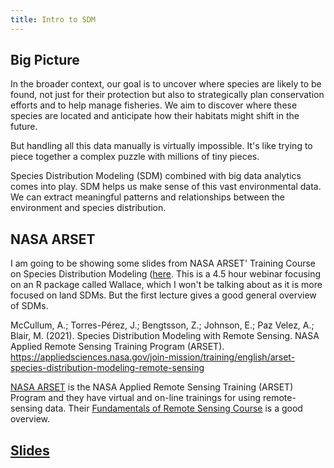 ```yaml
---
title: Intro to SDM
---
```


## Big Picture

In the broader context, our goal is to uncover where species are likely to be found, not just for their protection but also to strategically plan conservation efforts and to help manage fisheries. We aim to discover where these species are located and anticipate how their habitats might shift in the future.

But handling all this data manually is virtually impossible. It's like trying to piece together a complex puzzle with millions of tiny pieces.

Species Distribution Modeling (SDM) combined with big data analytics comes into play. SDM helps us make sense of this vast environmental data. We can extract meaningful patterns and relationships between the environment and species distribution. 

## NASA ARSET

I am going to be showing some slides from NASA ARSET' Training Course on Species Distribution Modeling ([here](https://appliedsciences.nasa.gov/get-involved/training/english/arset-species-distribution-modeling-remote-sensing). This is a 4.5 hour webinar focusing on an R package called Wallace, which I won't be talking about as it is more focused on land SDMs. But the first lecture gives a good general overview of SDMs.

McCullum, A.; Torres-Pérez, J.; Bengtsson, Z.; Johnson, E.; Paz Velez, A.; Blair, M. (2021). Species Distribution Modeling with Remote Sensing. NASA Applied Remote Sensing Training Program (ARSET). https://appliedsciences.nasa.gov/join-mission/training/english/arset-species-distribution-modeling-remote-sensing

[NASA ARSET](https://appliedsciences.nasa.gov/what-we-do/capacity-building/arset) is the NASA Applied Remote Sensing Training (ARSET) Program and they have virtual and on-line trainings for using remote-sensing data. Their [Fundamentals of Remote Sensing Course](https://appliedsciences.nasa.gov/get-involved/training/english/arset-fundamentals-remote-sensing) is a good overview.

## [Slides]()



